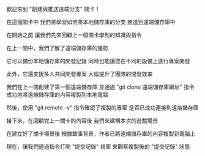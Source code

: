 歡迎來到
"創建與推送遠端分支" 關卡！

在這個關卡中
我們將學習如何將本地儲存庫的分支
推送到遠端儲存庫中

在開始之前
讓我們先來回顧上一個關卡學到的知識與指令

在上一關中，我們了解了遠端儲存庫的優勢

它可以備份本地儲存庫的開發記錄
同時也能讓您在不同的設備上進行專案開發

此外，它還支援多人共同開發專案
大幅提升了團隊的開發效率

我們在上一關創建了第一個遠端儲存庫
並通過 "git clone 遠端儲存庫網址" 指令
成功地將遠端儲存庫的內容複製到本地電腦

然後，使用 "git remote -v" 指令確認了複製的專案
是否已成功連接到遠端儲存庫

接下來，在回顧完上一關卡的內容後
我們來建構本次的遊戲場景

在建立好了關卡場景後
根據故事背景，作者已將遠端儲存庫的內容複製到電腦上

現在，讓我們通過指令打開 "提交記錄" 視窗
來觀察複製後的 "提交記錄" 狀態